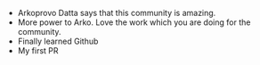 

- Arkoprovo Datta says that this community is amazing.
- More power to Arko. Love the work which you are doing for the community.
- Finally learned Github
- My first PR
